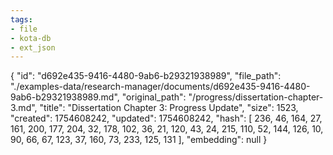 ```yaml
---
tags:
- file
- kota-db
- ext_json
---
```

{
  "id": "d692e435-9416-4480-9ab6-b29321938989",
  "file_path": "./examples-data/research-manager/documents/d692e435-9416-4480-9ab6-b29321938989.md",
  "original_path": "/progress/dissertation-chapter-3.md",
  "title": "Dissertation Chapter 3: Progress Update",
  "size": 1523,
  "created": 1754608242,
  "updated": 1754608242,
  "hash": [
    236,
    46,
    164,
    27,
    161,
    200,
    177,
    204,
    32,
    178,
    102,
    36,
    21,
    120,
    43,
    24,
    215,
    110,
    52,
    144,
    126,
    10,
    90,
    66,
    67,
    123,
    37,
    160,
    73,
    233,
    125,
    131
  ],
  "embedding": null
}